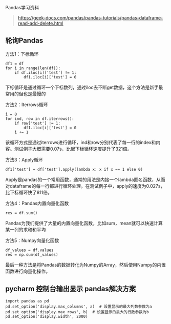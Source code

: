 
Pandas学习资料

> https://geek-docs.com/pandas/pandas-tutorials/pandas-dataframe-read-add-delete.html

## 轮询Pandas
方法1：下标循环
```
df1 = df
for i in range(len(df)):
    if df.iloc[i]['test'] != 1:
        df1.iloc[i]['test'] = 0
 ```
 
下标循环是通过循环一个下标数列，通过iloc去不断get数据，这个方法是新手最常用的但也是最慢的


方法2：Iterrows循环 
```
i = 0
for ind, row in df.iterrows():
    if row['test'] != 1:
        df1.iloc[i]['test'] = 0
    i += 1
```    
该循环方式是通过iterrows进行循环，ind和row分别代表了每一行的index和内容。测试例子大概需要0.07s，比起下标循环速度提升了321倍。


方法3：Apply循环
```
df1['test'] = df['test'].apply(lambda x: x if x == 1 else 0)
```
Apply是pandas的一个常用函数，通常的用法是内接一个lambda匿名函数，从而对dataframe的每一行都进行循环处理。在测试例子中，apply的速度为0.027s，比下标循环快了811倍。

方法4：Pandas内置向量化函数
```
res = df.sum()
```
Pandas为我们提供了大量的内置向量化函数，比如sum，mean就可以快速计算某一列的求和和平均


方法5：Numpy向量化函数

```
df_values = df.values
res = np.sum(df_values)
```

最后一种方法是将Pandas的数据转化为Numpy的Array，然后使用Numpy的内置函数进行向量化操作。

## pycharm 控制台输出显示 pandas解决方案
```
import pandas as pd
pd.set_option('display.max_columns', a)  # 设置显示的最大列数参数为a
pd.set_option('display.max_rows', b)  # 设置显示的最大的行数参数为b
pd.set_option('display.width', 2000)
```



